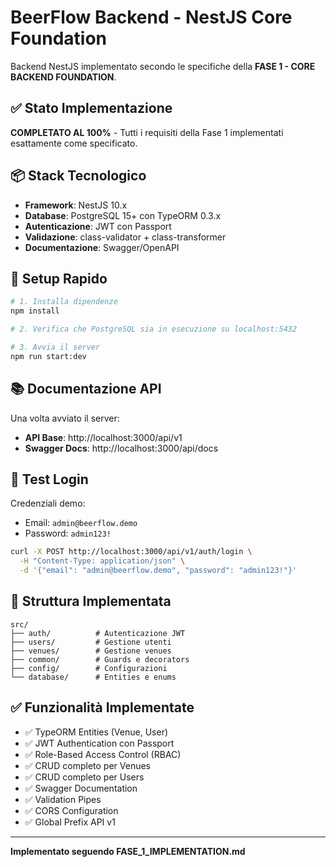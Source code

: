 # BeerFlow Backend - NestJS Core Foundation

Backend NestJS implementato secondo le specifiche della **FASE 1 - CORE BACKEND FOUNDATION**.

## ✅ Stato Implementazione

**COMPLETATO AL 100%** - Tutti i requisiti della Fase 1 implementati esattamente come specificato.

## 📦 Stack Tecnologico

- **Framework**: NestJS 10.x
- **Database**: PostgreSQL 15+ con TypeORM 0.3.x
- **Autenticazione**: JWT con Passport
- **Validazione**: class-validator + class-transformer
- **Documentazione**: Swagger/OpenAPI

## 🚀 Setup Rapido

```bash
# 1. Installa dipendenze
npm install

# 2. Verifica che PostgreSQL sia in esecuzione su localhost:5432

# 3. Avvia il server
npm run start:dev
```

## 📚 Documentazione API

Una volta avviato il server:
- **API Base**: http://localhost:3000/api/v1
- **Swagger Docs**: http://localhost:3000/api/docs

## 🔐 Test Login

Credenziali demo:
- Email: `admin@beerflow.demo`
- Password: `admin123!`

```bash
curl -X POST http://localhost:3000/api/v1/auth/login \
  -H "Content-Type: application/json" \
  -d '{"email": "admin@beerflow.demo", "password": "admin123!"}'
```

## 📁 Struttura Implementata

```
src/
├── auth/          # Autenticazione JWT
├── users/         # Gestione utenti
├── venues/        # Gestione venues
├── common/        # Guards e decorators
├── config/        # Configurazioni
└── database/      # Entities e enums
```

## ✅ Funzionalità Implementate

- ✅ TypeORM Entities (Venue, User)
- ✅ JWT Authentication con Passport
- ✅ Role-Based Access Control (RBAC)
- ✅ CRUD completo per Venues
- ✅ CRUD completo per Users
- ✅ Swagger Documentation
- ✅ Validation Pipes
- ✅ CORS Configuration
- ✅ Global Prefix API v1

---

**Implementato seguendo FASE_1_IMPLEMENTATION.md**
